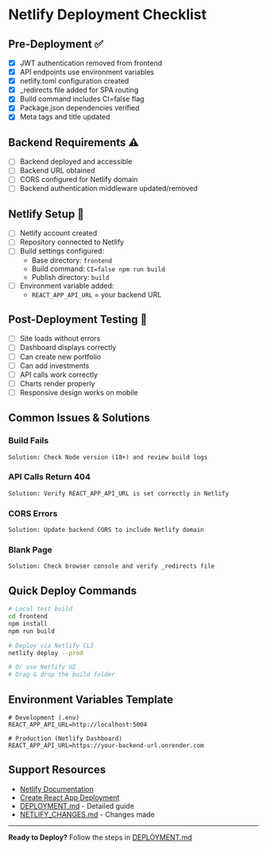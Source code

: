 # Netlify Deployment Checklist

## Pre-Deployment ✅

- [x] JWT authentication removed from frontend
- [x] API endpoints use environment variables
- [x] netlify.toml configuration created
- [x] _redirects file added for SPA routing
- [x] Build command includes CI=false flag
- [x] Package.json dependencies verified
- [x] Meta tags and title updated

## Backend Requirements ⚠️

- [ ] Backend deployed and accessible
- [ ] Backend URL obtained
- [ ] CORS configured for Netlify domain
- [ ] Backend authentication middleware updated/removed

## Netlify Setup 🚀

- [ ] Netlify account created
- [ ] Repository connected to Netlify
- [ ] Build settings configured:
  - Base directory: `frontend`
  - Build command: `CI=false npm run build`
  - Publish directory: `build`
- [ ] Environment variable added:
  - `REACT_APP_API_URL` = your backend URL

## Post-Deployment Testing 🧪

- [ ] Site loads without errors
- [ ] Dashboard displays correctly
- [ ] Can create new portfolio
- [ ] Can add investments
- [ ] API calls work correctly
- [ ] Charts render properly
- [ ] Responsive design works on mobile

## Common Issues & Solutions

### Build Fails
```
Solution: Check Node version (18+) and review build logs
```

### API Calls Return 404
```
Solution: Verify REACT_APP_API_URL is set correctly in Netlify
```

### CORS Errors
```
Solution: Update backend CORS to include Netlify domain
```

### Blank Page
```
Solution: Check browser console and verify _redirects file
```

## Quick Deploy Commands

```bash
# Local test build
cd frontend
npm install
npm run build

# Deploy via Netlify CLI
netlify deploy --prod

# Or use Netlify UI
# Drag & drop the build folder
```

## Environment Variables Template

```env
# Development (.env)
REACT_APP_API_URL=http://localhost:5004

# Production (Netlify Dashboard)
REACT_APP_API_URL=https://your-backend-url.onrender.com
```

## Support Resources

- [Netlify Documentation](https://docs.netlify.com/)
- [Create React App Deployment](https://create-react-app.dev/docs/deployment/)
- [DEPLOYMENT.md](./DEPLOYMENT.md) - Detailed guide
- [NETLIFY_CHANGES.md](./NETLIFY_CHANGES.md) - Changes made

---

**Ready to Deploy?** Follow the steps in [DEPLOYMENT.md](./DEPLOYMENT.md)
